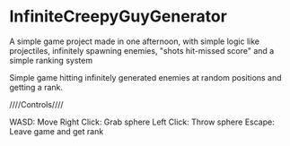 # InfiniteCreepyGuyGenerator
A simple game project made in one afternoon, with simple logic like projectiles, infinitely spawning enemies, "shots hit-missed score" and a simple ranking system


Simple game hitting infinitely generated enemies at random positions and getting a rank.

////Controls////

WASD: Move
Right Click: Grab sphere
Left Click: Throw sphere
Escape: Leave game and get rank
